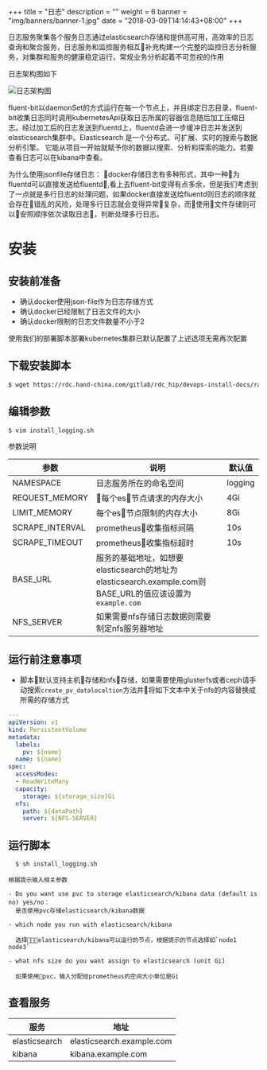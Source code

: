 +++
title = "日志"
description = ""
weight = 6
banner = "img/banners/banner-1.jpg"
date = "2018-03-09T14:14:43+08:00"
+++

日志服务聚集各个服务日志通过elasticsearch存储和提供高可用，高效率的日志查询和聚合服务，日志服务和监控服务相互补充构建一个完整的监控日志分析服务，对集群和服务的健康稳定运行，常规业务分析起着不可忽视的作用

日志架构图如下

![日志架构图](/img/docs/installation-configuration/development/logging-structure.png)
<!--more-->

fluent-bit以daemonSet的方式运行在每一个节点上，并且绑定日志目录，fluent-bit收集日志同时调用kubernetesApi获取日志所属的容器信息随后加工压缩日志。经过加工后的日志发送到fluentd上，fluentd会进一步缓冲日志并发送到elasticsearch集群中。Elasticsearch 是一个分布式、可扩展、实时的搜索与数据分析引擎。 它能从项目一开始就赋予你的数据以搜索、分析和探索的能力。若要查看日志可以在kibana中查看。

为什么使用jsonfile存储日志： 
docker存储日志有多种形式，其中一种为fluentd可以直接发送给fluentd,看上去fluent-bit变得有点多余，但是我们考虑到了一点就是多行日志的处理问题，如果docker直接发送给fluentd则日志的顺序就会存在错乱的风险，处理多行日志就会变得异常复杂，而使用文件存储则可以安照顺序依次读取日志，判断处理多行日志。

# 安装

## 安装前准备

  - 确认docker使用json-file作为日志存储方式
  - 确认docker已经限制了日志文件的大小
  - 确认docker限制的日志文件数量不小于2

  使用我们的部署脚本部署kubernetes集群已默认配置了上述选项无需再次配置

## 下载安装脚本
   
  ```bash
  $ wget https://rdc.hand-china.com/gitlab/rdc_hip/devops-install-docs/raw/master/devops/monitoring/install_logging.sh 
  ```
    
  
## 编辑参数
  
  ```bash
  $ vim install_logging.sh
  ```

  参数说明

参数 | 说明 | 默认值  
--- | --- | --- 
NAMESPACE |日志服务所在的命名空间| logging 
REQUEST_MEMORY |每个es节点请求的内存大小 | 4Gi  
LIMIT_MEMORY | 每个es节点限制的内存大小 | 8Gi 
SCRAPE_INTERVAL|prometheus收集指标间隔 | 10s
SCRAPE_TIMEOUT |prometheus收集指标超时 | 10s
BASE_URL| 服务的基础地址，如想要elasticsearch的地址为elasticsearch.example.com则BASE_URL的值应该设置为`example.com`| 
NFS_SERVER|如果需要nfs存储日志数据则需要制定nfs服务器地址|

## 运行前注意事项

- 脚本默认支持主机存储和nfs存储，如果需要使用glusterfs或者ceph请手动搜索`create_pv_datalocaltion`方法并将如下文本中关于nfs的内容替换成所需的存储方式 

```yml
---
apiVersion: v1
kind: PersistentVolume
metadata:
  labels:
    pv: ${name}
  name: ${name}
spec:
  accessModes:
  - ReadWriteMany
  capacity:
    storage: ${storage_size}Gi
  nfs:
    path: ${dataPath}
    server: ${NFS-SERVER}
```

## 运行脚本

```bash
  $ sh install_logging.sh
```

    根据提示输入相关参数

    - Do you want use pvc to storage elasticsearch/kibana data (default is no) yes/no：   
      是否使用pvc存储elasticsearch/kibana数据

    - which node you run with elasticsearch/kibana 
      
      选择elasticsearch/kibana可以运行的节点，根据提示的节点选择如`node1 node3`
    
    - what nfs size do you want assign to elasticsearch (unit Gi)

      如果使用pvc，输入分配给prometheus的空间大小单位是Gi

##  查看服务

|服务  | 地址|
|--- | ---| 
|elasticsearch | elasticsearch.example.com |
|kibana| kibana.example.com |